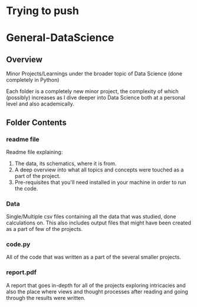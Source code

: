 
# Trying to push
# General-DataScience


## Overview

Minor Projects/Learnings under the broader topic of Data Science (done completely in Python)

Each folder is a completely new minor project, the complexity of which (possibly) increases as I dive deeper into
Data Science both at a personal level and also academically.

## Folder Contents

### readme file
Readme file explaining:
1. The data, its schematics, where it is from.
2. A deep overview into what all topics and concepts were touched as a part of the project.
3. Pre-requisites that you'll need installed in your machine in order to run the code.

### Data
Single/Multiple csv files containing all the data that was studied, done calculations on.
This also includes output files that might have been created as a part of few of the projects.

### code.py
All of the code that was written as a part of the several smaller projects.

### report.pdf
A report that goes in-depth for all of the projects exploring intricacies and also the place where views and thought
processes after reading and going through the results were written.